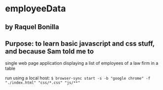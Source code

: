 # employeeData
## by Raquel Bonilla
## Purpose: to learn basic javascript and css stuff, and because Sam told me to
single web page application displaying a list of employees of a law firm in a table 

run using a local host:
``
$ browser-sync start -s -b "google chrome" -f "./index.html" "css/*.css" "js/**"
``
